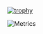 [![trophy](https://github-profile-trophy.vercel.app/?username=sunny775)](https://github.com/ryo-ma/github-profile-trophy)

![Metrics](https://metrics.lecoq.io/sunny775?template=classic&base.indepth=true&base.hireable=true&repositories.batch=300&repositories.forks=true&users.ignored=&isocalendar=1&languages=1&lines=1&followup=1&base=header%2C%20activity%2C%20community%2C%20repositories%2C%20metadata&base.indepth=true&base.hireable=true&base.skip=false&isocalendar=false&isocalendar.duration=full-year&languages=false&languages.limit=8&languages.threshold=0%25&languages.other=false&languages.colors=github&languages.sections=most-used&languages.indepth=false&languages.analysis.timeout=15&languages.analysis.timeout.repositories=7.5&languages.categories=markup%2C%20programming&languages.recent.categories=markup%2C%20programming&languages.recent.load=300&languages.recent.days=14&lines=false&lines.sections=base&lines.repositories.limit=4&lines.history.limit=6&lines.delay=0&followup=false&followup.sections=repositories&followup.indepth=true&followup.archived=true&config.timezone=Africa%2FLagos&config.twemoji=true&config.octicon=true&config.display=columns)
